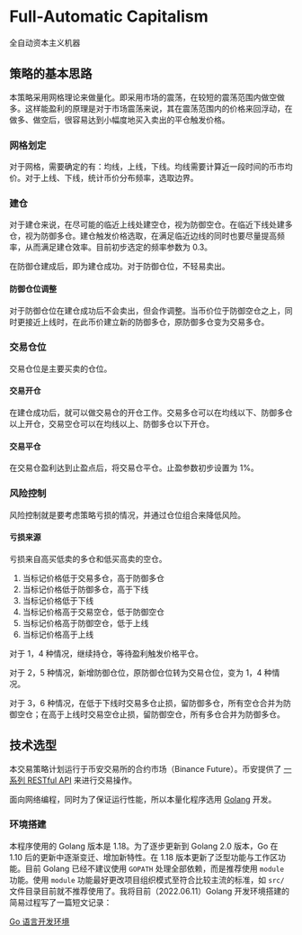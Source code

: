 # Full-Automatic Capitalism
全自动资本主义机器

## 策略的基本思路

本策略采用网格理论来做量化。即采用市场的震荡，在较短的震荡范围内做空做多。这样能盈利的原理是对于市场震荡来说，其在震荡范围内的价格来回浮动，在做多、做空后，很容易达到小幅度地买入卖出的平仓触发价格。

### 网格划定

对于网格，需要确定的有：均线，上线，下线。均线需要计算近一段时间的币市均价。对于上线、下线，统计币价分布频率，选取边界。

### 建仓

对于建仓来说，在尽可能的临近上线处建空仓，视为防御空仓。在临近下线处建多仓，视为防御多仓。建仓触发价格选取，在满足临近边线的同时也要尽量提高频率，从而满足建仓效率。目前初步选定的频率参数为 0.3。

在防御仓建成后，即为建仓成功。对于防御仓位，不轻易卖出。

#### 防御仓位调整

对于防御仓位在建仓成功后不会卖出，但会作调整。当币价位于防御空仓之上，同时更接近上线时，在此币价建立新的防御多仓，原防御多仓变为交易多仓。

### 交易仓位

交易仓位是主要买卖的仓位。

#### 交易开仓

在建仓成功后，就可以做交易仓的开仓工作。交易多仓可以在均线以下、防御多仓以上开仓，交易空仓可以在均线以上、防御多仓以下开仓。

#### 交易平仓

在交易仓盈利达到止盈点后，将交易仓平仓。止盈参数初步设置为 1%。

### 风险控制

风险控制就是要考虑策略亏损的情况，并通过仓位组合来降低风险。

#### 亏损来源

亏损来自高买低卖的多仓和低买高卖的空仓。

1. 当标记价格低于交易多仓，高于防御多仓
2. 当标记价格低于防御多仓，高于下线
3. 当标记价格低于下线
4. 当标记价格高于交易空仓，低于防御空仓
5. 当标记价格高于防御空仓，低于上线
6. 当标记价格高于上线

对于 1，4 种情况，继续持仓，等待盈利触发价格平仓。

对于 2，5 种情况，新增防御仓位，原防御仓位转为交易仓位，变为 1，4 种情况。

对于 3，6 种情况，在低于下线时交易多仓止损，留防御多仓，所有空仓合并为防御空仓；在高于上线时交易空仓止损，留防御空仓，所有多仓合并为防御多仓。

## 技术选型

本交易策略计划运行于币安交易所的合约市场（Binance Future）。币安提供了 [一系列 RESTful API](https://binance-docs.github.io/apidocs/spot/cn) 来进行交易操作。

面向网络编程，同时为了保证运行性能，所以本量化程序选用 [Golang](https://go.dev/) 开发。

### 环境搭建

本程序使用的 Golang 版本是 1.18。为了逐步更新到 Golang 2.0 版本，Go 在 1.10 后的更新中逐渐变迁、增加新特性。在 1.18 版本更新了泛型功能与工作区功能。目前 Golang 已经不建议使用 `GOPATH` 处理全部依赖，而是推荐使用 `module` 功能。使用 `module` 功能最好更改项目组织模式至符合比较主流的标准，如 `src/` 文件目录目前就不推荐使用了。我将目前（2022.06.11）Golang 开发环境搭建的简易过程写了一篇短文记录：

[Go 语言开发环境](https://yechanv.vercel.app/#/coding/20220611-golang_setup)
